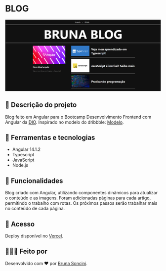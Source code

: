 # BLOG #

![Imagem do projeto](image.png)

## 📝 Descrição do projeto ##

Blog feito em Angular para o Bootcamp Desenvolvimento Frontend com Angular da [DIO](https://web.dio.me/track/coding-future-banco-pan-desenvolvimento-frontend-com-angular).
Inspirado no modelo do dribbble: [Modelo](https://dribbble.com/shots/18089191-Blog-Layout).

## 🔧 Ferramentas e tecnologias ##

* Angular 14.1.2
* Typescript
* JavaScript
* Node.js

## 📌 Funcionalidades ##

Blog criado com Angular, utilizando componentes dinâmicos para atualizar o conteúdo e as imagens. Foram adicionadas páginas para cada artigo, permitindo o trabalho com rotas. Os próximos passos serão trabalhar mais no conteúdo de cada página.

## 🚶 Acesso ##

Deploy disponível no [Vercel](https://blog-ochre-theta-51.vercel.app/).

## 👩🏻‍💻 Feito por ##

Desenvolvido com ♥ por [Bruna Soncini](www.linkedin.com/in/brunasoncini/).

